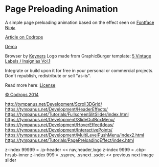 # Page Preloading Animation

A simple page preloading animation based on the effect seen on [Fontface Ninja](http://fontface.ninja/)

[Article on Codrops](http://tympanus.net/codrops/?p=19535)

[Demo](http://tympanus.net/Tutorials/PagePreloadingEffect/)

Browser by [Keyners](http://keyners.com)
Logo made from GraphicBurger template: [5 Vintage Labels / Insignias Vol.1](http://graphicburger.com/5-vintage-labels-insignias-vol-1/)

Integrate or build upon it for free in your personal or commercial projects. Don't republish, redistribute or sell "as-is".

Read more here: [License](http://tympanus.net/codrops/licensing/)

[© Codrops 2014](http://www.codrops.com)

http://tympanus.net/Development/Scroll3DGrid/
https://tympanus.net/Development/HeaderEffects/
https://tympanus.net/Tutorials/FullscreenSlitSlider/index.html
https://tympanus.net/Development/SlideOutBoxMenu/
https://tympanus.net/Development/HoverEffectIdeas/
https://tympanus.net/Development/InteractivePoints/
https://tympanus.net/Development/MultiLevelPushMenu/index2.html
https://tympanus.net/Tutorials/PagePreloadingEffect/index.html

z-index 99999 = .ip-header << nav,header,logo
z-index 9999 = .cbp-hrsub-inner
z-index 999 = .ssprev, .ssnext .ssdot << previous next image slider
